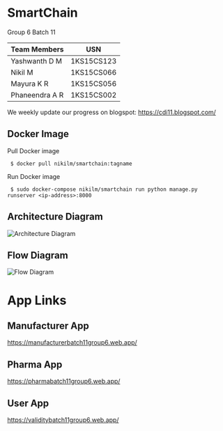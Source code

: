 # SmartChain
Group 6
Batch 11

Team Members   |      USN      |
---------------|---------------|
Yashwanth D M  | 1KS15CS123    |
Nikil M        | 1KS15CS066    |
Mayura K R     | 1KS15CS056    |
Phaneendra A R | 1KS15CS002    |


We weekly update our progress on blogspot:
https://cdi11.blogspot.com/  
## Docker Image 

Pull Docker image  
```
 $ docker pull nikilm/smartchain:tagname
```  

Run Docker image
```
 $ sudo docker-compose nikilm/smartchain run python manage.py runserver <ip-address>:8000
```  


## Architecture Diagram
![Architecture Diagram](Finalyear.png)  


## Flow Diagram    
![Flow Diagram](FlowDiagram.png)  

# App Links
## Manufacturer App
https://manufacturerbatch11group6.web.app/  
## Pharma App
https://pharmabatch11group6.web.app/  
## User App
https://validitybatch11group6.web.app/  
